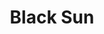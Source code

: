---
mission_id: blacksun
editorsChoice:
title: "Black Sun"
authors: 
    - "Rhys Copeland"
date: 
filename: "blacksun.zip"
description: "Find your smuggler mate, who will show you a path you must follow to infiltrate the Imperial facility somewhere in the desert, steal the datatapes and get the hell out. You will have to find alternative ways in and out of the base as it will be too well-guarded otherwise."
cover:
levelReplaced:	SECBASE
difficulty: yes
bm:	yes
fme: yes
wax: yes
three_do: yes
voc: yes
gmd: yes
vue: yes
lfd: no
base: "New level from scratch" 
editors: "WDFUSE 2.00 and WDFUSE 2.50 beta"

---